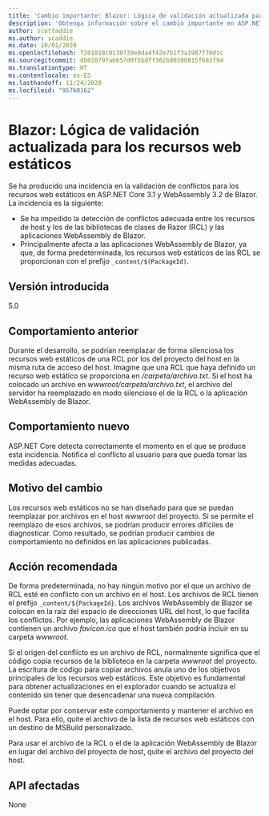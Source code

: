 ```yaml
---
title: 'Cambio importante: Blazor: Lógica de validación actualizada para los recursos web estáticos'
description: 'Obtenga información sobre el cambio importante en ASP.NET Core 5.0 titulado Blazor: Lógica de validación actualizada para los recursos web estáticos'
author: scottaddie
ms.author: scaddie
ms.date: 10/01/2020
ms.openlocfilehash: f201818c0130739e8da4f42e7b1f3a1987f70d1c
ms.sourcegitcommit: d8020797a6657d0fbbdff362b80300815f682f94
ms.translationtype: HT
ms.contentlocale: es-ES
ms.lasthandoff: 11/24/2020
ms.locfileid: "95760162"
---
```

# <a name="blazor-updated-validation-logic-for-static-web-assets"></a>Blazor: Lógica de validación actualizada para los recursos web estáticos

Se ha producido una incidencia en la validación de conflictos para los recursos web estáticos en ASP.NET Core 3.1 y WebAssembly 3.2 de Blazor. La incidencia es la siguiente:

* Se ha impedido la detección de conflictos adecuada entre los recursos de host y los de las bibliotecas de clases de Razor (RCL) y las aplicaciones WebAssembly de Blazor.
* Principalmente afecta a las aplicaciones WebAssembly de Blazor, ya que, de forma predeterminada, los recursos web estáticos de las RCL se proporcionan con el prefijo `_content/$(PackageId)`.

## <a name="version-introduced"></a>Versión introducida

5.0

## <a name="old-behavior"></a>Comportamiento anterior

Durante el desarrollo, se podrían reemplazar de forma silenciosa los recursos web estáticos de una RCL por los del proyecto del host en la misma ruta de acceso del host. Imagine que una RCL que haya definido un recurso web estático se proporciona en */carpeta/archivo.txt*. Si el host ha colocado un archivo en *wwwroot/carpeta/archivo.txt*, el archivo del servidor ha reemplazado en modo silencioso el de la RCL o la aplicación WebAssembly de Blazor.

## <a name="new-behavior"></a>Comportamiento nuevo

ASP.NET Core detecta correctamente el momento en el que se produce esta incidencia. Notifica el conflicto al usuario para que pueda tomar las medidas adecuadas.

## <a name="reason-for-change"></a>Motivo del cambio

Los recursos web estáticos no se han diseñado para que se puedan reemplazar por archivos en el host *wwwroot* del proyecto. Si se permite el reemplazo de esos archivos, se podrían producir errores difíciles de diagnosticar. Como resultado, se podrían producir cambios de comportamiento no definidos en las aplicaciones publicadas.

## <a name="recommended-action"></a>Acción recomendada

De forma predeterminada, no hay ningún motivo por el que un archivo de RCL esté en conflicto con un archivo en el host. Los archivos de RCL tienen el prefijo `_content/${PackageId}`. Los archivos WebAssembly de Blazor se colocan en la raíz del espacio de direcciones URL del host, lo que facilita los conflictos. Por ejemplo, las aplicaciones WebAssembly de Blazor contienen un archivo *favicon.ico* que el host también podría incluir en su carpeta *wwwroot*.

Si el origen del conflicto es un archivo de RCL, normalmente significa que el código copia recursos de la biblioteca en la carpeta *wwwroot* del proyecto. La escritura de código para copiar archivos anula uno de los objetivos principales de los recursos web estáticos. Este objetivo es fundamental para obtener actualizaciones en el explorador cuando se actualiza el contenido sin tener que desencadenar una nueva compilación.

Puede optar por conservar este comportamiento y mantener el archivo en el host. Para ello, quite el archivo de la lista de recursos web estáticos con un destino de MSBuild personalizado.

Para usar el archivo de la RCL o el de la aplicación WebAssembly de Blazor en lugar del archivo del proyecto de host, quite el archivo del proyecto del host.

## <a name="affected-apis"></a>API afectadas

None

<!--

### Category

ASP.NET Core

### Affected APIs

Not detectable via API analysis

-->
